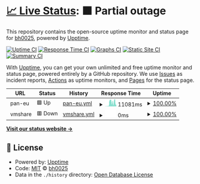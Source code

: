 # [📈 Live Status](https://bh0025.github.io/upptime): <!--live status--> **🟧 Partial outage**

This repository contains the open-source uptime monitor and status page for [bh0025](https://bh0025.github.io/upptime), powered by [Upptime](https://github.com/upptime/upptime).

[![Uptime CI](https://github.com/bh0025/upptime/workflows/Uptime%20CI/badge.svg)](https://github.com/bh0025/upptime/actions?query=workflow%3A%22Uptime+CI%22)
[![Response Time CI](https://github.com/bh0025/upptime/workflows/Response%20Time%20CI/badge.svg)](https://github.com/bh0025/upptime/actions?query=workflow%3A%22Response+Time+CI%22)
[![Graphs CI](https://github.com/bh0025/upptime/workflows/Graphs%20CI/badge.svg)](https://github.com/bh0025/upptime/actions?query=workflow%3A%22Graphs+CI%22)
[![Static Site CI](https://github.com/bh0025/upptime/workflows/Static%20Site%20CI/badge.svg)](https://github.com/bh0025/upptime/actions?query=workflow%3A%22Static+Site+CI%22)
[![Summary CI](https://github.com/bh0025/upptime/workflows/Summary%20CI/badge.svg)](https://github.com/bh0025/upptime/actions?query=workflow%3A%22Summary+CI%22)

With [Upptime](https://upptime.js.org), you can get your own unlimited and free uptime monitor and status page, powered entirely by a GitHub repository. We use [Issues](https://github.com/bh0025/upptime/issues) as incident reports, [Actions](https://github.com/bh0025/upptime/actions) as uptime monitors, and [Pages](https://bh0025.github.io/upptime) for the status page.

<!--start: status pages-->
<!-- This summary is generated by Upptime (https://github.com/upptime/upptime) -->
<!-- Do not edit this manually, your changes will be overwritten -->
<!-- prettier-ignore -->
| URL | Status | History | Response Time | Uptime |
| --- | ------ | ------- | ------------- | ------ |
| <img alt="" src="https://favicons.githubusercontent.com/null" height="13"> pan-eu | 🟩 Up | [pan-eu.yml](https://github.com/bh0025/upptime/commits/HEAD/history/pan-eu.yml) | <details><summary><img alt="Response time graph" src="./graphs/pan-eu/response-time-week.png" height="20"> 11081ms</summary><br><a href="https://bh0025.github.io/upptime/history/pan-eu"><img alt="Response time 5657" src="https://img.shields.io/endpoint?url=https%3A%2F%2Fraw.githubusercontent.com%2Fbh0025%2Fupptime%2FHEAD%2Fapi%2Fpan-eu%2Fresponse-time.json"></a><br><a href="https://bh0025.github.io/upptime/history/pan-eu"><img alt="24-hour response time 368" src="https://img.shields.io/endpoint?url=https%3A%2F%2Fraw.githubusercontent.com%2Fbh0025%2Fupptime%2FHEAD%2Fapi%2Fpan-eu%2Fresponse-time-day.json"></a><br><a href="https://bh0025.github.io/upptime/history/pan-eu"><img alt="7-day response time 11081" src="https://img.shields.io/endpoint?url=https%3A%2F%2Fraw.githubusercontent.com%2Fbh0025%2Fupptime%2FHEAD%2Fapi%2Fpan-eu%2Fresponse-time-week.json"></a><br><a href="https://bh0025.github.io/upptime/history/pan-eu"><img alt="30-day response time 5657" src="https://img.shields.io/endpoint?url=https%3A%2F%2Fraw.githubusercontent.com%2Fbh0025%2Fupptime%2FHEAD%2Fapi%2Fpan-eu%2Fresponse-time-month.json"></a><br><a href="https://bh0025.github.io/upptime/history/pan-eu"><img alt="1-year response time 5657" src="https://img.shields.io/endpoint?url=https%3A%2F%2Fraw.githubusercontent.com%2Fbh0025%2Fupptime%2FHEAD%2Fapi%2Fpan-eu%2Fresponse-time-year.json"></a></details> | <details><summary><a href="https://bh0025.github.io/upptime/history/pan-eu">100.00%</a></summary><a href="https://bh0025.github.io/upptime/history/pan-eu"><img alt="All-time uptime 100.00%" src="https://img.shields.io/endpoint?url=https%3A%2F%2Fraw.githubusercontent.com%2Fbh0025%2Fupptime%2FHEAD%2Fapi%2Fpan-eu%2Fuptime.json"></a><br><a href="https://bh0025.github.io/upptime/history/pan-eu"><img alt="24-hour uptime 100.00%" src="https://img.shields.io/endpoint?url=https%3A%2F%2Fraw.githubusercontent.com%2Fbh0025%2Fupptime%2FHEAD%2Fapi%2Fpan-eu%2Fuptime-day.json"></a><br><a href="https://bh0025.github.io/upptime/history/pan-eu"><img alt="7-day uptime 100.00%" src="https://img.shields.io/endpoint?url=https%3A%2F%2Fraw.githubusercontent.com%2Fbh0025%2Fupptime%2FHEAD%2Fapi%2Fpan-eu%2Fuptime-week.json"></a><br><a href="https://bh0025.github.io/upptime/history/pan-eu"><img alt="30-day uptime 100.00%" src="https://img.shields.io/endpoint?url=https%3A%2F%2Fraw.githubusercontent.com%2Fbh0025%2Fupptime%2FHEAD%2Fapi%2Fpan-eu%2Fuptime-month.json"></a><br><a href="https://bh0025.github.io/upptime/history/pan-eu"><img alt="1-year uptime 100.00%" src="https://img.shields.io/endpoint?url=https%3A%2F%2Fraw.githubusercontent.com%2Fbh0025%2Fupptime%2FHEAD%2Fapi%2Fpan-eu%2Fuptime-year.json"></a></details>
| <img alt="" src="https://favicons.githubusercontent.com/null" height="13"> vmshare | 🟥 Down | [vmshare.yml](https://github.com/bh0025/upptime/commits/HEAD/history/vmshare.yml) | <details><summary><img alt="Response time graph" src="./graphs/vmshare/response-time-week.png" height="20"> 0ms</summary><br><a href="https://bh0025.github.io/upptime/history/vmshare"><img alt="Response time 292" src="https://img.shields.io/endpoint?url=https%3A%2F%2Fraw.githubusercontent.com%2Fbh0025%2Fupptime%2FHEAD%2Fapi%2Fvmshare%2Fresponse-time.json"></a><br><a href="https://bh0025.github.io/upptime/history/vmshare"><img alt="24-hour response time 0" src="https://img.shields.io/endpoint?url=https%3A%2F%2Fraw.githubusercontent.com%2Fbh0025%2Fupptime%2FHEAD%2Fapi%2Fvmshare%2Fresponse-time-day.json"></a><br><a href="https://bh0025.github.io/upptime/history/vmshare"><img alt="7-day response time 0" src="https://img.shields.io/endpoint?url=https%3A%2F%2Fraw.githubusercontent.com%2Fbh0025%2Fupptime%2FHEAD%2Fapi%2Fvmshare%2Fresponse-time-week.json"></a><br><a href="https://bh0025.github.io/upptime/history/vmshare"><img alt="30-day response time 292" src="https://img.shields.io/endpoint?url=https%3A%2F%2Fraw.githubusercontent.com%2Fbh0025%2Fupptime%2FHEAD%2Fapi%2Fvmshare%2Fresponse-time-month.json"></a><br><a href="https://bh0025.github.io/upptime/history/vmshare"><img alt="1-year response time 292" src="https://img.shields.io/endpoint?url=https%3A%2F%2Fraw.githubusercontent.com%2Fbh0025%2Fupptime%2FHEAD%2Fapi%2Fvmshare%2Fresponse-time-year.json"></a></details> | <details><summary><a href="https://bh0025.github.io/upptime/history/vmshare">100.00%</a></summary><a href="https://bh0025.github.io/upptime/history/vmshare"><img alt="All-time uptime 100.00%" src="https://img.shields.io/endpoint?url=https%3A%2F%2Fraw.githubusercontent.com%2Fbh0025%2Fupptime%2FHEAD%2Fapi%2Fvmshare%2Fuptime.json"></a><br><a href="https://bh0025.github.io/upptime/history/vmshare"><img alt="24-hour uptime 100.00%" src="https://img.shields.io/endpoint?url=https%3A%2F%2Fraw.githubusercontent.com%2Fbh0025%2Fupptime%2FHEAD%2Fapi%2Fvmshare%2Fuptime-day.json"></a><br><a href="https://bh0025.github.io/upptime/history/vmshare"><img alt="7-day uptime 100.00%" src="https://img.shields.io/endpoint?url=https%3A%2F%2Fraw.githubusercontent.com%2Fbh0025%2Fupptime%2FHEAD%2Fapi%2Fvmshare%2Fuptime-week.json"></a><br><a href="https://bh0025.github.io/upptime/history/vmshare"><img alt="30-day uptime 100.00%" src="https://img.shields.io/endpoint?url=https%3A%2F%2Fraw.githubusercontent.com%2Fbh0025%2Fupptime%2FHEAD%2Fapi%2Fvmshare%2Fuptime-month.json"></a><br><a href="https://bh0025.github.io/upptime/history/vmshare"><img alt="1-year uptime 100.00%" src="https://img.shields.io/endpoint?url=https%3A%2F%2Fraw.githubusercontent.com%2Fbh0025%2Fupptime%2FHEAD%2Fapi%2Fvmshare%2Fuptime-year.json"></a></details>

<!--end: status pages-->

[**Visit our status website →**](https://bh0025.github.io/upptime)

## 📄 License

- Powered by: [Upptime](https://github.com/upptime/upptime)
- Code: [MIT](./LICENSE) © [bh0025](https://bh0025.github.io/upptime)
- Data in the `./history` directory: [Open Database License](https://opendatacommons.org/licenses/odbl/1-0/)
